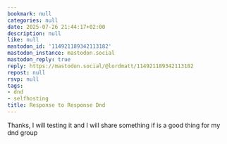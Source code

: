 ```yaml
---
bookmark: null
categories: null
date: 2025-07-26 21:44:17+02:00
description: null
like: null
mastodon_id: '114921189342113182'
mastodon_instance: mastodon.social
mastodon_reply: true
reply: https://mastodon.social/@lordmatt/114921189342113182
repost: null
rsvp: null
tags:
- dnd
- selfhosting
title: Response to Response Dnd
---
```


Thanks, I will testing it and I will share something if is a good thing for my dnd group